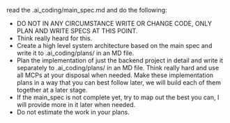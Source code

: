 read the .ai_coding/main_spec.md and do the following:

* DO NOT IN ANY CIRCUMSTANCE WRITE OR CHANGE CODE, ONLY PLAN AND WRITE SPECS AT THIS POINT.
* Think really heard for this.
* Create a high level system architecture based on the main spec and write it to .ai_coding/plans/ in an MD file. 
* Plan the implementation of just the backend project in detail and write it separately to .ai_coding/plans/ in an MD file. Think really hard and use all MCPs at your disposal when needed. Make these implementation plans in a way that you can best follow later, we will build each of them together at a later stage.
* If the main_spec is not complete yet, try to map out the best you can, I will provide more in it later when needed.
* Do not estimate the work in your plans.